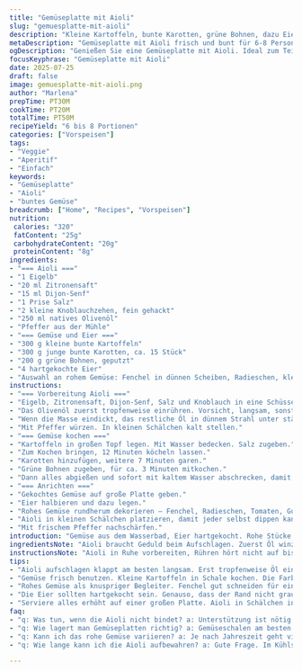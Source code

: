 ```yaml
---
title: "Gemüseplatte mit Aioli"
slug: "gemuesplatte-mit-aioli"
description: "Kleine Kartoffeln, bunte Karotten, grüne Bohnen, dazu Eier und knackiges rohes Gemüse. Aioli aus Eigelb, Zitronensaft, Senf, Knoblauch und Olivenöl. Öl langsam einfließen lassen, damit die Mayo bindet. Gemüse abkochen. Salzen. Kalt abschrecken. Rohes Gemüse dazu. Eier halbieren. Servieren auf großer Platte. Frisch, leicht, farbig. Kein Gluten, keine Laktose, vegan-freundlich wenn Eier ersetzt. Wenig Aufwand, gute Mischung für Aperitif oder leichtes Essen. Zeitaufwand rund 45 Minuten. Portionen fürs Teilen, sechs bis acht Personen."
metaDescription: "Gemüseplatte mit Aioli frisch und bunt für 6-8 Personen. Einfach. Perfekt für Aperitif oder leichtes Essen."
ogDescription: "Genießen Sie eine Gemüseplatte mit Aioli. Ideal zum Teilen, frischer Geschmack, reine Zutaten. Perfekt für gesellige Runden."
focusKeyphrase: "Gemüseplatte mit Aioli"
date: 2025-07-25
draft: false
image: gemuesplatte-mit-aioli.png
author: "Marlena"
prepTime: PT30M
cookTime: PT20M
totalTime: PT50M
recipeYield: "6 bis 8 Portionen"
categories: ["Vorspeisen"]
tags:
- "Veggie"
- "Aperitif"
- "Einfach"
keywords:
- "Gemüseplatte"
- "Aioli"
- "buntes Gemüse"
breadcrumb: ["Home", "Recipes", "Vorspeisen"]
nutrition: 
 calories: "320"
 fatContent: "25g"
 carbohydrateContent: "20g"
 proteinContent: "8g"
ingredients:
- "=== Aioli ==="
- "1 Eigelb"
- "20 ml Zitronensaft"
- "15 ml Dijon-Senf"
- "1 Prise Salz"
- "2 kleine Knoblauchzehen, fein gehackt"
- "250 ml natives Olivenöl"
- "Pfeffer aus der Mühle"
- "=== Gemüse und Eier ==="
- "300 g kleine bunte Kartoffeln"
- "300 g junge bunte Karotten, ca. 15 Stück"
- "200 g grüne Bohnen, geputzt"
- "4 hartgekochte Eier"
- "Auswahl an rohem Gemüse: Fenchel in dünnen Scheiben, Radieschen, kleine Kirschtomaten, Gurkenscheiben"
instructions:
- "=== Vorbereitung Aioli ==="
- "Eigelb, Zitronensaft, Dijon-Senf, Salz und Knoblauch in eine Schüssel geben. Mit Schneebesen verrühren."
- "Das Olivenöl zuerst tropfenweise einrühren. Vorsicht, langsam, sonst gerinnt die Mayo."
- "Wenn die Masse eindickt, das restliche Öl in dünnem Strahl unter ständigem Rühren dazugießen."
- "Mit Pfeffer würzen. In kleinen Schälchen kalt stellen."
- "=== Gemüse kochen ==="
- "Kartoffeln in großen Topf legen. Mit Wasser bedecken. Salz zugeben."
- "Zum Kochen bringen, 12 Minuten köcheln lassen."
- "Karotten hinzufügen, weitere 7 Minuten garen."
- "Grüne Bohnen zugeben, für ca. 3 Minuten mitkochen."
- "Dann alles abgießen und sofort mit kaltem Wasser abschrecken, damit die Farbe und Biss erhalten bleiben."
- "=== Anrichten ==="
- "Gekochtes Gemüse auf große Platte geben."
- "Eier halbieren und dazu legen."
- "Rohes Gemüse rundherum dekorieren – Fenchel, Radieschen, Tomaten, Gurken."
- "Aioli in kleinen Schälchen platzieren, damit jeder selbst dippen kann."
- "Mit frischem Pfeffer nachschärfen."
introduction: "Gemüse aus dem Wasserbad, Eier hartgekocht. Rohe Stücke dazu, bunt. Dazu Aioli, die Mayo mit Knoblauch, einfach. Öl langsam einfließen, mit Bewegung, sonst bricht die Soße. Faire Mengen reduziert, je etwas weniger. Kartoffeln klein, Karotten frisch und bunt, Bohnen knackig. Keine Fertigsachen. Rohes Gemüse ist mehr als Dekor - bringt Textur, Frische. Die Aioli nicht zu dick machen, eher cremig. Den Geschmack bringt die Mischung aus Senf, Knoblauch und Zitrone. Passt zum Aperitif. Für sechs bis acht Leute, die gern snacken. Wenig Schnickschnack. Zeitaufwand dreißig Minuten Vorbereitung, zwanzig Minuten Kochen, abkühlen inklusive."
ingredientsNote: "Aioli braucht Geduld beim Aufschlagen. Zuerst Öl winzig dosieren, sonst reißt die Emulsion. Zitronensaft schärft, Senf stabilisiert. Knoblauch fein gehackt, nicht zerdrückt, sonst zu bitter. Olivenöl nicht zu herb nehmen. Kohlensaurer Geschmack passt nicht. Gemüse: Kleine Kartoffeln nehmen mehr Farbe auf, in der Schale garen, leicht salzen. Karotten bunt nehmen für Farbe im Teller. Ganz frisch, nicht zu dick geschnitten. Bohnen nicht zu lange kochen, bleiben knackig. Rohes Gemüse variieren je nach Saison. Fenchel dünn schneiden für Anisnote, Radieschen bringen Schärfe, Tomaten Süße, Gurken Frische. Eier in der Mitte gut gekocht, nicht grau am Rand. Gekühlt servieren, Aioli ebenso."
instructionsNote: "Aioli in Ruhe vorbereiten, Rühren hört nicht auf bis sie bindet. Geduld notwendig. Öl tropfenweise, dann langsam im Strahl. Sonst in warmem Wasserbad stabilisieren. Gemüse kochen in Etappen; erst Kartoffeln dann Karotten, zuletzt grüne Bohnen. Zeit für Küche optimieren. Gemüse schnell in kaltem Wasser abschrecken, damit Farbe frisch bleibt. Eier hart kochen 10 Minuten, abschrecken. Anrichten: Große Platte nutzen, Aioli in Schälchen in die Mitte. Gekochtes Gemüse um Aioli legen, Eier halbieren und als Akzent platzieren. Rohe Stücke großzügig anrichten, Farbe spielt Rolle. Pfeffer aus der Mühle frisch drüber. Sofort servieren oder kurz kalt stellen. Kein Warmhalten, sonst verliert Gemüse Knackigkeit."
tips:
- "Aioli aufschlagen klappt am besten langsam. Erst tropfenweise Öl einrühren. Geduld nötig. Sonst bricht emulsion. Richtig rühren bis es dick ist. Senf stabilisiert. Knoblauch kleinschneiden, nicht zerdrücken. Olivenöl immer gut wählen. Dies verhindert bittere Noten. Wichtig ist die Mischung."
- "Gemüse frisch benutzen. Kleine Kartoffeln in Schale kochen. Die Farben sind wichtig. Junge Karotten nehmen gut die Farbe auf und machen was her. Bohnen müssen knackig sein. Vor dem Kochen alles gut waschen. Dann in der richtigen Reihenfolge garen. Sorten nach Saison nutzen, da gibt’s viel."
- "Rohes Gemüse als knuspriger Begleiter. Fenchel gut schneiden für einen Anisgeschmack. Radieschen für Schärfe, kleine Tomaten für Süße, Gurken frisch und knackig. Wähle hübsche Varianten für mehr Spaß auf dem Teller. Alles harmoniert, wenn die Farben stimmen. Das macht das Essen einladend."
- "Die Eier sollten hartgekocht sein. Genauso, dass der Rand nicht grau wird. Kurz nach dem Kochen abschrecken, damit sie nicht weitergaren. Dann in der Mitte gut anrichten. Das Auge isst mit, besonders bei Buffet. Für die Aioli genügend Knoblauch nehmen. Aber auch nicht übertreiben. Ein guter Mix."
- "Serviere alles erhöht auf einer großen Platte. Aioli in Schälchen in die Mitte. Für jeden zum dippen. Gemüse dekorativ anrichten, alles Wunschgemäß platzieren. Frisch gemahlener Pfeffer rundet den Geschmack ab. Und nicht vergessen: gleich genießen. Alles kühlt schnell ab."
faq:
- "q: Was tun, wenn die Aioli nicht bindet? a: Unterstützung ist nötig. Öl zu schnell eingegossen, das ist das Problem. Wenn passiert, in Wasserbad stabilisieren. Langsam weiter rühren."
- "q: Wie lagert man Gemüseplatten richtig? a: Gemüseschalen am besten kühl halten. Zu lange bei Zimmertemperatur ist nicht gut. Zutaten frisch halten. Reste? Im Kühlschrank. Gemüse nicht lange lagern, die Frische muss bleiben."
- "q: Kann ich das rohe Gemüse variieren? a: Je nach Jahreszeit geht viel. Dann wird's bunter. Rüebli, Peperoni, Sellerie. Alles möglich. Die Kombination macht es besonders. Mehr Abwechslung ist auch spannender, für den Gaumen."
- "q: Wie lange kann ich die Aioli aufbewahren? a: Gute Frage. Im Kühlschrank vielleicht 2-3 Tage haltbar. Auch die Frische der Zutaten spielt eine Rolle. Wenn sie gut aussieht und riecht, dann in Ordnung."

---
```


